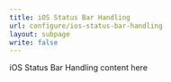 ```yaml
---
title: iOS Status Bar Handling
url: configure/ios-status-bar-handling
layout: subpage
write: false
---
```


iOS Status Bar Handling content here

